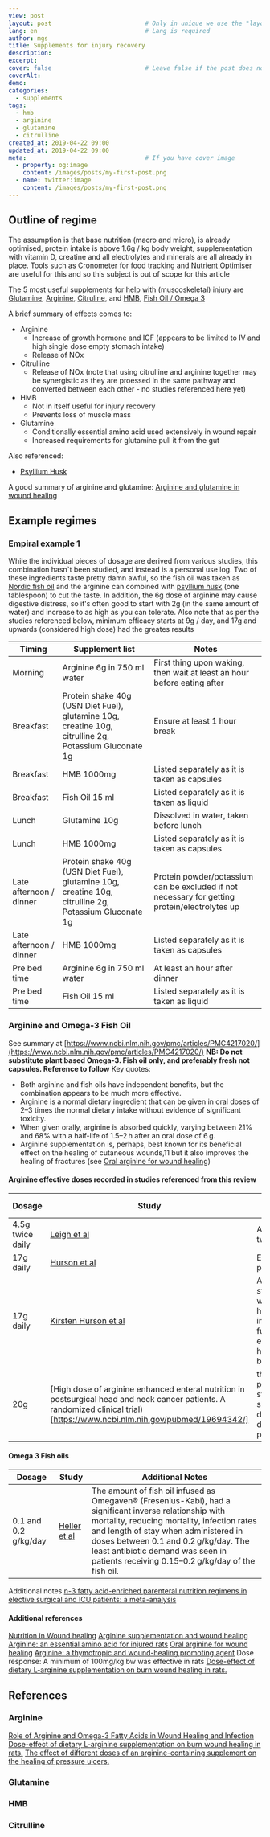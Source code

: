 ```yaml
---
view: post
layout: post                          # Only in unique we use the "layout: post"
lang: en                              # Lang is required
author: mgs
title: Supplements for injury recovery
description: 
excerpt: 
cover: false                          # Leave false if the post does not have cover image, if there is set to true
coverAlt: 
demo: 
categories:
  - supplements
tags: 
  - hmb
  - arginine
  - glutamine
  - citrulline
created_at: 2019-04-22 09:00
updated_at: 2019-04-22 09:00
meta:                                 # If you have cover image
  - property: og:image
    content: /images/posts/my-first-post.png  
  - name: twitter:image
    content: /images/posts/my-first-post.png 
---
```


## Outline of regime
The assumption is that base nutrition (macro and micro), is already optimised, protein intake is above 1.6g / kg body weight, supplementation with vitamin D, creatine and all electrolytes and minerals are all already in place. Tools such as [Cronometer](https://cronometer.com/) for food tracking and [Nutrient Optimiser](https://nutrientoptimiser.com/) are useful for this and so this subject is out of scope for this article

The 5 most useful supplements for help with (muscoskeletal) injury are [Glutamine](https://examine.com/supplements/glutamine/),
[Arginine](https://examine.com/supplements/arginine/), [Citruline](https://examine.com/supplements/citrulline/), and [HMB](https://examine.com/supplements/hmb/),
[Fish Oil / Omega 3](https://examine.com/supplements/fish-oil/)

A brief summary of effects comes to:
* Arginine
  * Increase of growth hormone and IGF (appears to be limited to IV and high single dose empty stomach intake)
  * Release of NOx
* Citrulline
  * Release of NOx (note that using citrulline and arginine together may be synergistic as they are proessed in the same pathway and converted between each other - no studies referenced here yet)
* HMB
  * Not in itself useful for injury recovery
  * Prevents loss of muscle mass
* Glutamine
  * Conditionally essential amino acid used extensively in wound repair
  * Increased requirements for glutamine pull it from the gut

Also referenced:
* [Psyllium Husk](https://examine.com/supplements/psyllium/)

A good summary of arginine and glutamine: [Arginine and glutamine in wound healing](https://www.slideshare.net/reneehin23/arginine-and-glutamine-in-wound-healing)

## Example regimes
### Empiral example 1
While the individual pieces of dosage are derived from various studies, this combination hasn`t been studied, and instead is a personal use log.
Two of these ingredients taste pretty damn awful, so the fish oil was taken as [Nordic fish oil](https://www.amazon.co.uk/Nordic-Oil-Strength-Flavoured-Tested/dp/B00M772GFG/ref=asc_df_B00M772GFG/?tag=bingshoppinga-21&linkCode=df0&hvadid={creative}&hvpos={adposition}&hvnetw=o&hvrand={random}&hvpone=&hvptwo=&hvqmt=e&hvdev=c&hvdvcmdl={devicemodel}&hvlocint=&hvlocphy=&hvtargid=pla-4584207578221607&psc=1) and the arginine can combined with [psyllium husk](https://www.amazon.co.uk/Organic-Blond-Psyllium-Husk-500g/dp/B06XTHQM7S/ref=sr_1_2_sspa?crid=2AQXOGLHOERBV&keywords=psyllium+husk+powder&qid=1556025469&s=drugstore&sprefix=psyl%2Cdrugstore%2C296&sr=1-2-spons&psc=1) (one tablespoon) to cut the taste.
In addition, the 6g dose of arginine may cause digestive distress, so it's often good to start with 2g (in the same amount of water) and increase to as high as you can tolerate. Also note that as per the studies referenced below, minimum efficacy starts at 9g / day, and 17g and upwards (considered high dose) had the greates results

| Timing | Supplement list | Notes | 
| ------ | --------------- |-------|
| Morning| Arginine 6g in 750 ml water|First thing upon waking, then wait at least an hour before eating after|
| Breakfast|Protein shake 40g (USN Diet Fuel), glutamine 10g, creatine 10g, citrulline 2g, Potassium Gluconate 1g|Ensure at least 1 hour break|
| Breakfast| HMB 1000mg| Listed separately as it is taken as capsules|
| Breakfast| Fish Oil 15 ml| Listed separately as it is taken as liquid|
| Lunch| Glutamine 10g| Dissolved in water, taken before lunch|
| Lunch| HMB 1000mg| Listed separately as it is taken as capsules|
| Late afternoon / dinner| Protein shake 40g (USN Diet Fuel), glutamine 10g, creatine 10g, citrulline 2g, Potassium Gluconate 1g|Protein powder/potassium can be excluded if not necessary for getting protein/electrolytes up|
| Late afternoon / dinner| HMB 1000mg| Listed separately as it is taken as capsules|
| Pre bed time|Arginine 6g in 750 ml water|At least an hour after dinner
| Pre bed time|Fish Oil 15 ml| Listed separately as it is taken as liquid|

### Arginine and Omega-3 Fish Oil
See summary at [https://www.ncbi.nlm.nih.gov/pmc/articles/PMC4217020/](https://www.ncbi.nlm.nih.gov/pmc/articles/PMC4217020/)
__NB: Do not substitute plant based Omega-3. Fish oil only, and preferably fresh not capsules. Reference to follow__
Key quotes:
* Both arginine and fish oils have independent benefits, but the combination appears to be much more effective. 
* Arginine is a normal dietary ingredient that can be given in oral doses of 2–3 times the normal dietary intake without evidence of significant toxicity.
* When given orally, arginine is absorbed quickly, varying between 21% and 68% with a half-life of 1.5–2 h after an oral dose of 6 g.
* Arginine supplementation is, perhaps, best known for its beneficial effect on the healing of cutaneous wounds,11 but it also improves the healing of fractures (see [Oral arginine for wound healing](https://www.ncbi.nlm.nih.gov/pubmed/16416369/))

#### Arginine effective doses recorded in studies referenced from this review
|Dosage|Study|Additional Notes|
|------|-----|----------------|
|4.5g twice daily|[Leigh et al](https://www.ncbi.nlm.nih.gov/pubmed/22399084/)|Also at 9g twice daily|
|17g daily|[Hurson et al](https://www.ncbi.nlm.nih.gov/pubmed/8551652/)|Elderly populations|
|17g daily|[Kirsten Hurson et al](https://www.ncbi.nlm.nih.gov/pubmed/8342121/)|Arginine stimulates wound healing and immune function in elderly human beings.| 
|20g|[High dose of arginine enhanced enteral nutrition in postsurgical head and neck cancer patients. A randomized clinical trial)[https://www.ncbi.nlm.nih.gov/pubmed/19694342/]|the length of postoperative stay was shorter (24.3 days vs. 36.1 days, p=0.036)|

#### Omega 3 Fish oils
|Dosage|Study|Additional Notes|
|------|-----|----------------|
|0.1 and 0.2 g/kg/day|[Heller et al](https://www.ncbi.nlm.nih.gov/pubmed/16484909/)|The amount of fish oil infused as Omegaven® (Fresenius-Kabi), had a significant inverse relationship with mortality, reducing mortality, infection rates and length of stay when administered in doses between 0.1 and 0.2 g/kg/day. The least antibiotic demand was seen in patients receiving 0.15–0.2 g/kg/day of the fish oil. |

Additional notes
[n-3 fatty acid-enriched parenteral nutrition regimens in elective surgical and ICU patients: a meta-analysis](https://www.ncbi.nlm.nih.gov/pubmed/16484909/)

#### Additional references
[Nutrition in Wound healing](https://www.ncbi.nlm.nih.gov/pubmed/16799374/)
[Arginine supplementation and wound healing](https://www.ncbi.nlm.nih.gov/pubmed/16207646/)
[Arginine: an essential amino acid for injured rats](https://www.ncbi.nlm.nih.gov/pubmed/684614/)
[Oral arginine for wound healing](https://www.ncbi.nlm.nih.gov/pubmed/16416369/)
[Arginine: a thymotropic and wound-healing promoting agent](https://www.ncbi.nlm.nih.gov/pubmed/617386/)
Dose response: A minimum of 100mg/kg bw was effective in rats [Dose-effect of dietary L-arginine supplementation on burn wound healing in rats.](https://www.ncbi.nlm.nih.gov/pubmed/11717955/)


## References
### Arginine
[Role of Arginine and Omega-3 Fatty Acids in Wound Healing and Infection](https://www.ncbi.nlm.nih.gov/pmc/articles/PMC4217020/)
[Dose-effect of dietary L-arginine supplementation on burn wound healing in rats.](https://www.ncbi.nlm.nih.gov/pubmed/11717955/)
[The effect of different doses of an arginine-containing supplement on the healing of pressure ulcers.](https://www.ncbi.nlm.nih.gov/pubmed/22399084/)
### Glutamine
### HMB
### Citrulline